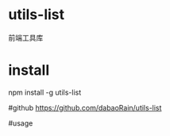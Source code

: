 # utils-list
前端工具库

# install
npm install -g utils-list

#github
https://github.com/dabaoRain/utils-list

#usage
